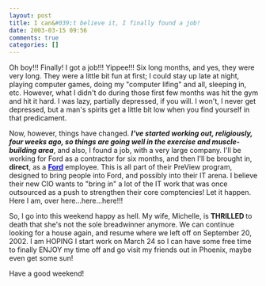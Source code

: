 ```yaml
---
layout: post
title: I can&#039;t believe it, I finally found a job!
date: 2003-03-15 09:56
comments: true
categories: []
---
```

Oh boy!!! Finally! I got a job!!! Yippee!!! Six long months, and yes, they were very long. They were a little bit fun at first; I could stay up late at night, playing computer games, doing my "computer lifing" and all, sleeping in, etc. However, what I didn't do during those first few months was hit the gym and hit it hard. I was lazy, partially depressed, if you will. I won't, I never get depressed, but a man's spirits get a little bit low when you find yourself in that predicament.

Now, however, things have changed. <b><i>I've started working out, religiously, four weeks ago, so things are going well in the exercise and muscle-building area</i></b>, and also, I found a job, with a very large company. I'll be working for Ford as a contractor for six months, and then I'll be brought in, <b>direct</b>, as a <b><a href="http://www.ford.com"><font color="#0000FF">Ford</font></a></b> employee. This is all part of their PreView program, designed to bring people into Ford, and possibly into their IT arena. I believe their new CIO wants to "bring in" a lot of the IT work that was once outsourced as a push to strengthen their core comptencies! Let it happen. Here I am, over here...here...here!!!

So, I go into this weekend happy as hell. My wife, Michelle, is <b>THRILLED </b>to death that she's not the sole breadwinner anymore. We can continue looking for a house again, and resume where we left off on September 20, 2002. I am HOPING I start work on March 24 so I can have some free time to finally ENJOY my time off and go visit my friends out in Phoenix, maybe even get some sun!

Have a good weekend!
